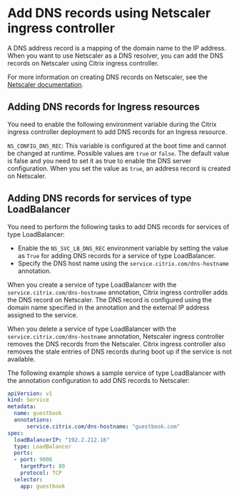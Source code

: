 # Add DNS records using Netscaler ingress controller

A DNS address record is a mapping of the domain name to the IP address.
When you want to use Netscaler as a DNS resolver, you can add the DNS records on Netscaler using Citrix ingress controller.

For more information on creating DNS records on Netscaler, see the [Netscaler documentation](https://docs.citrix.com/en-us/citrix-adc/current-release/dns/configure-dns-resource-records/create-address-records.html).

## Adding DNS records for Ingress resources

You need to enable the following environment variable during the Citrix ingress controller deployment to add DNS records for an Ingress resource.

`NS_CONFIG_DNS_REC`: This variable is configured at the boot time and cannot be changed at runtime. Possible values are `true` or `false`. The default value is false and you need to set it as true to enable the DNS server configuration. When you set the value as `true`, an address record is created on Netscaler.

## Adding DNS records for services of type LoadBalancer

You need to perform the following tasks to add DNS records for services of type LoadBalancer:

-  Enable the `NS_SVC_LB_DNS_REC` environment variable by setting the value as `True` for adding DNS records for a service of type LoadBalancer.
-  Specify the DNS host name using the `service.citrix.com/dns-hostname` annotation.

When you create a service of type LoadBalancer with the  `service.citrix.com/dns-hostname` annotation, Citrix ingress controller adds the DNS record on Netscaler. The DNS record is configured using the domain name specified in the annotation and the external IP address assigned to the service.

When you delete a service of type LoadBalancer with the `service.citrix.com/dns-hostname` annotation, Netscaler ingress controller removes the DNS records from the Netscaler.
Citrix ingress controller also removes the stale entries of DNS records during boot up if the service is not available.

The following example shows a sample service of type LoadBalancer with the annotation configuration to add DNS records to Netscaler:

```yml
apiVersion: v1
kind: Service
metadata:
  name: guestbook
  annotations:
      service.citrix.com/dns-hostname: "guestbook.com"
spec:
  loadBalancerIP: "192.2.212.16"
  type: LoadBalancer
  ports:
  - port: 9006
    targetPort: 80
    protocol: TCP
  selector:
    app: guestbook
```